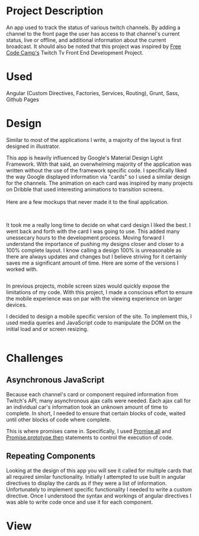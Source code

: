 # Project Description

An app used to track the status of various twitch channels. By adding a channel to the front page the user has access to that channel's current status, live or offline, and additional information about the current broadcast. It should also be noted that this project was inspired by [Free Code Camp's](http://freecodecamp.com) Twitch Tv Front End Development Project.

# Used
  Angular (Custom Directives, Factories, Services, Routing), Grunt, Sass, Github Pages

# Design
Similar to most of the applications I write, a majority of the layout is first designed in illustrator.

This app is heavily influenced by Google's Material Design Light Framework. With that said, an overwhelming majority of the application was written without the use of the framework specific code. I specifically liked the way Google displayed information via "cards" so I used a similar design for the channels. The animation on each card was inspired by many projects on Dribble that used interesting animations to transition screens.
<br>
<br>
Here are a few mockups that never made it to the final application.

<img class="landscape" src="../../assets/images/twitch-viewer/desktop-mockup-2.png" alt="">
<img class="landscape" src="../../assets/images/twitch-viewer/desktop-mockups.png" alt="">

It took me a really long time to decide on what card design I liked the best. I went back and forth with the card I was going to use. This added many unessecary hours to the development process. Moving forward I understand the importance of pushing my designs closer and closer to a 100% complete layout. I know calling a design 100% is unreasonable as there are always updates and changes but I believe striving for it certainly saves me a significant amount of time. Here are some of the versions I worked with.

<img class="landscape full" src="../../assets/images/twitch-viewer/card-mockups.png" alt="">


In previous projects, mobile screen sizes would quickly expose the limitations of my code. With this project, I made a conscious effort to ensure the mobile experience was on par with the viewing experience on larger devices.

I decided to design a mobile specific version of the site. To implement this, I used media queries and JavaScript code to manipulate the DOM on the initial load and or screen resizing.

<img class="portrait shadow" src="../../assets/images/twitch-viewer/mobile-twitch.png" alt="">


# Challenges

## Asynchronous JavaScript
Because each channel's card or component required information from Twitch's API, many asynchronous  ajax calls were needed. Each ajax call for an individual car's information took an unknown amount of time to complete. In short, I needed to ensure that certain blocks of code, waited until other blocks of code where complete.

This is where promises came in. Specifically, I used [Promise.all](https://developer.mozilla.org/en-US/docs/Web/JavaScript/Reference/Global_Objects/Promise/all) and [Promise.prototype.then](https://developer.mozilla.org/en-US/docs/Web/JavaScript/Reference/Global_Objects/Promise/then) statements to control the execution of code.

## Repeating Components
Looking at the design of this app you will see it called for multiple cards that all required similar functionality. Initially I attempted to use built in angular directives to display the cards as if they were a list of information. Unfortunately to implement specific functionality I needed to write a custom directive. Once I understood the syntax and workings of angular directives I was able to write code once and use it for each component.


# View
